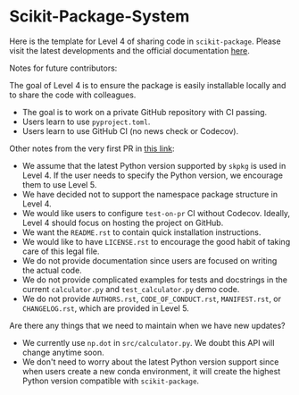 # Scikit-Package-System

Here is the template for Level 4 of sharing code in `scikit-package`. Please visit the latest developments and the official documentation [here](https://github.com/Billingegroup/scikit-package).

Notes for future contributors:

The goal of Level 4 is to ensure the package is easily installable locally and to share the code with colleagues.

- The goal is to work on a private GitHub repository with CI passing.
- Users learn to use `pyproject.toml`.
- Users learn to use GitHub CI (no news check or Codecov).

Other notes from the very first PR in [this link](https://github.com/Billingegroup/scikit-package-system/pull/2):

- We assume that the latest Python version supported by `skpkg` is used in Level 4. If the user needs to specify the Python version, we encourage them to use Level 5.
- We have decided not to support the namespace package structure in Level 4.
- We would like users to configure `test-on-pr` CI without Codecov. Ideally, Level 4 should focus on hosting the project on GitHub.
- We want the `README.rst` to contain quick installation instructions.
- We would like to have `LICENSE.rst` to encourage the good habit of taking care of this legal file.
- We do not provide documentation since users are focused on writing the actual code.
- We do not provide complicated examples for tests and docstrings in the current `calculator.py` and `test_calculator.py` demo code.
- We do not provide `AUTHORS.rst`, `CODE_OF_CONDUCT.rst`, `MANIFEST.rst`, or `CHANGELOG.rst`, which are provided in Level 5.

Are there any things that we need to maintain when we have new updates?

- We currently use `np.dot` in `src/calculator.py`. We doubt this API will change anytime soon.
- We don't need to worry about the latest Python version support since when users create a new conda environment, it will create the highest Python version compatible with `scikit-package`.
